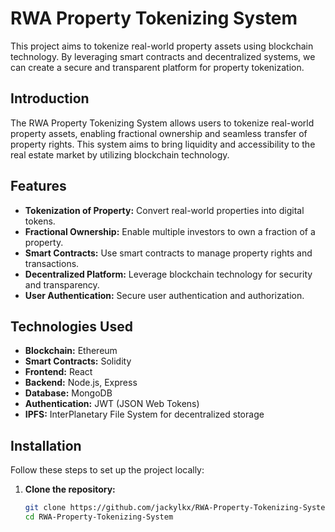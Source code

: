 # RWA Property Tokenizing System

This project aims to tokenize real-world property assets using blockchain technology. By leveraging smart contracts and decentralized systems, we can create a secure and transparent platform for property tokenization.

## Introduction

The RWA Property Tokenizing System allows users to tokenize real-world property assets, enabling fractional ownership and seamless transfer of property rights. This system aims to bring liquidity and accessibility to the real estate market by utilizing blockchain technology.

## Features

- **Tokenization of Property:** Convert real-world properties into digital tokens.
- **Fractional Ownership:** Enable multiple investors to own a fraction of a property.
- **Smart Contracts:** Use smart contracts to manage property rights and transactions.
- **Decentralized Platform:** Leverage blockchain technology for security and transparency.
- **User Authentication:** Secure user authentication and authorization.

## Technologies Used

- **Blockchain:** Ethereum
- **Smart Contracts:** Solidity
- **Frontend:** React
- **Backend:** Node.js, Express
- **Database:** MongoDB
- **Authentication:** JWT (JSON Web Tokens)
- **IPFS:** InterPlanetary File System for decentralized storage

## Installation

Follow these steps to set up the project locally:

1. **Clone the repository:**
   ```sh
   git clone https://github.com/jackylkx/RWA-Property-Tokenizing-System.git
   cd RWA-Property-Tokenizing-System
